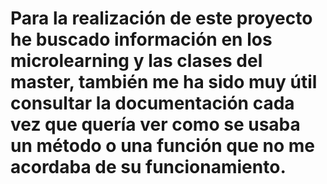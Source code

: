 # Para la realización de este proyecto he buscado información en los microlearning y las clases del master, también me ha sido muy útil consultar la documentación cada vez que quería ver como se usaba un método o una función que no me acordaba de su funcionamiento.
